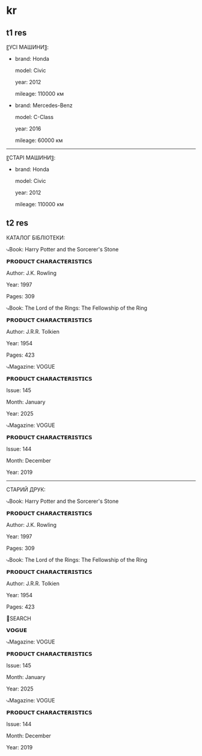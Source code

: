 # kr
## t1 res
〖УСІ МАШИНИ〗:
- brand: Honda
  
  model: Civic
  
  year: 2012
  
  mileage: 110000 км
  
- brand: Mercedes-Benz
  
  model: C-Class
  
  year: 2016
  
  mileage: 60000 км
  
             
------------------
〖СТАРІ МАШИНИ〗:
- brand: Honda
  
  model: Civic
  
  year: 2012
  
  mileage: 110000 км
  


## t2 res
КАТАЛОГ БІБЛІОТЕКИ:

⤷Book: Harry Potter and the Sorcerer's Stone

 𝗣𝗥𝗢𝗗𝗨𝗖𝗧 𝗖𝗛𝗔𝗥𝗔𝗖𝗧𝗘𝗥𝗜𝗦𝗧𝗜𝗖𝗦
 
  Author: J.K. Rowling
  
  Year: 1997

  Pages: 309

  

⤷Book: The Lord of the Rings: The Fellowship of the Ring

 𝗣𝗥𝗢𝗗𝗨𝗖𝗧 𝗖𝗛𝗔𝗥𝗔𝗖𝗧𝗘𝗥𝗜𝗦𝗧𝗜𝗖𝗦
 
  Author: J.R.R. Tolkien
  
  Year: 1954
  
  Pages: 423
  


⤷Magazine: VOGUE

 𝗣𝗥𝗢𝗗𝗨𝗖𝗧 𝗖𝗛𝗔𝗥𝗔𝗖𝗧𝗘𝗥𝗜𝗦𝗧𝗜𝗖𝗦
 
  Issue: 145
  
  Month: January
  
  Year: 2025

  

⤷Magazine: VOGUE

 𝗣𝗥𝗢𝗗𝗨𝗖𝗧 𝗖𝗛𝗔𝗥𝗔𝗖𝗧𝗘𝗥𝗜𝗦𝗧𝗜𝗖𝗦
 
  Issue: 144
  
  Month: December
  
  Year: 2019
  
____________________

СТАРИЙ ДРУК:



⤷Book: Harry Potter and the Sorcerer's Stone

 𝗣𝗥𝗢𝗗𝗨𝗖𝗧 𝗖𝗛𝗔𝗥𝗔𝗖𝗧𝗘𝗥𝗜𝗦𝗧𝗜𝗖𝗦
 
  Author: J.K. Rowling
  
  Year: 1997
  
  Pages: 309
  


⤷Book: The Lord of the Rings: The Fellowship of the Ring

 𝗣𝗥𝗢𝗗𝗨𝗖𝗧 𝗖𝗛𝗔𝗥𝗔𝗖𝗧𝗘𝗥𝗜𝗦𝗧𝗜𝗖𝗦
 
  Author: J.R.R. Tolkien
  
  Year: 1954
  
  Pages: 423
  
 
👀SEARCH 

𝗩𝗢𝗚𝗨𝗘


⤷Magazine: VOGUE

 𝗣𝗥𝗢𝗗𝗨𝗖𝗧 𝗖𝗛𝗔𝗥𝗔𝗖𝗧𝗘𝗥𝗜𝗦𝗧𝗜𝗖𝗦
 
  Issue: 145
  
  Month: January

  Year: 2025


⤷Magazine: VOGUE

 𝗣𝗥𝗢𝗗𝗨𝗖𝗧 𝗖𝗛𝗔𝗥𝗔𝗖𝗧𝗘𝗥𝗜𝗦𝗧𝗜𝗖𝗦
 
  Issue: 144
  
  Month: December
  
  Year: 2019
  
